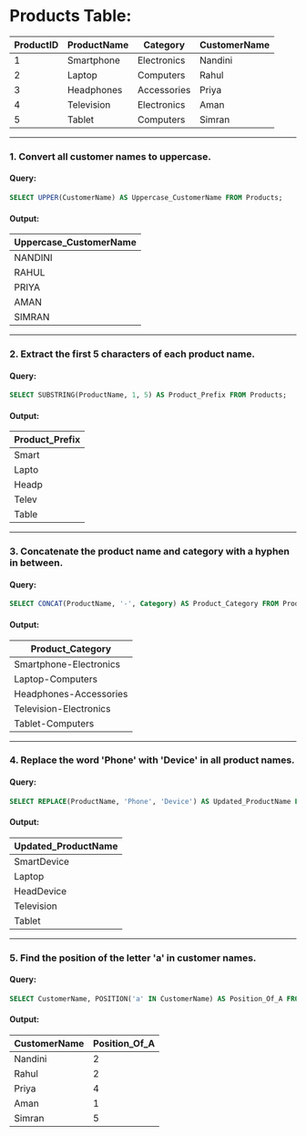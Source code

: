 # **Products Table:**

| **ProductID** | **ProductName** | **Category** | **CustomerName** |
|---------------|-----------------|--------------|------------------|
| 1             | Smartphone       | Electronics  | Nandini          |
| 2             | Laptop           | Computers    | Rahul            |
| 3             | Headphones       | Accessories  | Priya            |
| 4             | Television       | Electronics  | Aman             |
| 5             | Tablet           | Computers    | Simran           |

---

### 1. Convert all customer names to uppercase.

#### Query:
```sql
SELECT UPPER(CustomerName) AS Uppercase_CustomerName FROM Products;
```

#### Output:

| **Uppercase_CustomerName** |
|----------------------------|
| NANDINI                    |
| RAHUL                      |
| PRIYA                      |
| AMAN                       |
| SIMRAN                     |

---

### 2. Extract the first 5 characters of each product name.

#### Query:
```sql
SELECT SUBSTRING(ProductName, 1, 5) AS Product_Prefix FROM Products;
```

#### Output:

| **Product_Prefix** |
|--------------------|
| Smart              |
| Lapto              |
| Headp              |
| Telev              |
| Table              |

---

### 3. Concatenate the product name and category with a hyphen in between.

#### Query:
```sql
SELECT CONCAT(ProductName, '-', Category) AS Product_Category FROM Products;
```

#### Output:

| **Product_Category**     |
|--------------------------|
| Smartphone-Electronics   |
| Laptop-Computers         |
| Headphones-Accessories   |
| Television-Electronics   |
| Tablet-Computers         |

---

### 4. Replace the word 'Phone' with 'Device' in all product names.

#### Query:
```sql
SELECT REPLACE(ProductName, 'Phone', 'Device') AS Updated_ProductName FROM Products;
```

#### Output:

| **Updated_ProductName** |
|-------------------------|
| SmartDevice             |
| Laptop                  |
| HeadDevice              |
| Television              |
| Tablet                  |

---

### 5. Find the position of the letter 'a' in customer names.

#### Query:
```sql
SELECT CustomerName, POSITION('a' IN CustomerName) AS Position_Of_A FROM Products;
```

#### Output:

| **CustomerName** | **Position_Of_A** |
|------------------|-------------------|
| Nandini          | 2                 |
| Rahul            | 2                 |
| Priya            | 4                 |
| Aman             | 1                 |
| Simran           | 5                 |
